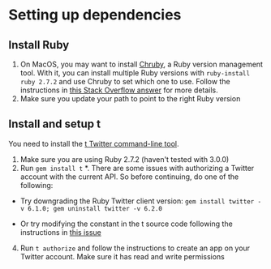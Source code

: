  
# Setting up dependencies

## Install Ruby

1. On MacOS, you may want to install [Chruby](https://github.com/postmodern/chruby), a Ruby version management tool. With it, you can install multiple Ruby versions with `ruby-install ruby 2.7.2` and use Chruby to set which one to use. Follow the instructions in [this Stack Overflow answer](https://stackoverflow.com/a/54873916/362298) for more details.
2. Make sure you update your path to point to the right Ruby version

## Install and setup t

You need to install the [t Twitter command-line tool](https://github.com/sferik/t).

1. Make sure you are using Ruby 2.7.2 (haven't tested with 3.0.0)
2. Run `gem install t`
*. There are some issues with authorizing a Twitter account with the current API. So before continuing, do one of the following:
+ Try downgrading the Ruby Twitter client version: `gem install twitter -v 6.1.0; gem uninstall twitter -v 6.2.0`
* Or try modifying the constant in the t source code following the instructions in [this issue](https://github.com/sferik/twitter/issues/878#issuecomment-349718252)
4. Run `t authorize` and follow the instructions to create an app on your Twitter account. Make sure it has read and write permissions


